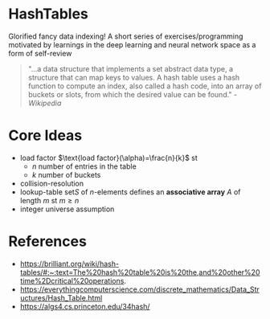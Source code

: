 # HashTables

Glorified fancy data indexing! A short series of exercises/programming motivated by learnings in the deep learning and neural network space as a form of self-review

> "...a data structure that implements a set abstract data type, a structure that can map keys to values. A hash table uses a hash function to compute an index, also called a hash code, into an array of buckets or slots, from which the desired value can be found." - *Wikipedia*

# Core Ideas
- load factor $\text{load factor}(\alpha)=\frac{n}{k}$ st 
	- $n$ number of entries in the table
	- $k$ number of buckets
- collision-resolution
- lookup-table $\text{set} S$ of $n$-elements defines an __associative array__ $A$ of length $m$ st $m \geq n$
- integer universe assumption


# References
- https://brilliant.org/wiki/hash-tables/#:~:text=The%20hash%20table%20is%20the,and%20other%20time%2Dcritical%20operations.
- https://everythingcomputerscience.com/discrete_mathematics/Data_Structures/Hash_Table.html
- https://algs4.cs.princeton.edu/34hash/
